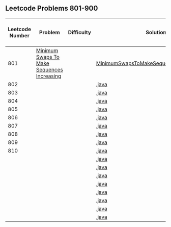## Leetcode Problems 801-900

| Leetcode Number | Problem | Difficulty | Solution | Applied Data Structure / Algorithms | Note |
|---|---|---|---|---|---|
| 801 | [Minimum Swaps To Make Sequences Increasing](https://leetcode.com/problems/minimum-swaps-to-make-sequences-increasing/) | | [MinimumSwapsToMakeSequencesIncreasing.java](src/main/java/com.search2026.leetcode.problems/MinimumSwapsToMakeSequencesIncreasing.java) | | | | |
| 802 | []() | | [.java](src/main/java/com.search2026.leetcode.problems/.java) | | | | |
| 803 | []() | | [.java](src/main/java/com.search2026.leetcode.problems/.java) | | | | |
| 804 | []() | | [.java](src/main/java/com.search2026.leetcode.problems/.java) | | | | |
| 805 | []() | | [.java](src/main/java/com.search2026.leetcode.problems/.java) | | | | |
| 806 | []() | | [.java](src/main/java/com.search2026.leetcode.problems/.java) | | | | |
| 807 | []() | | [.java](src/main/java/com.search2026.leetcode.problems/.java) | | | | |
| 808 | []() | | [.java](src/main/java/com.search2026.leetcode.problems/.java) | | | | |
| 809 | []() | | [.java](src/main/java/com.search2026.leetcode.problems/.java) | | | | |
| 810 | []() | | [.java](src/main/java/com.search2026.leetcode.problems/.java) | | | | |
| | []() | | [.java](src/main/java/com.search2026.leetcode.problems/.java) | | | | |
| | []() | | [.java](src/main/java/com.search2026.leetcode.problems/.java) | | | | |
| | []() | | [.java](src/main/java/com.search2026.leetcode.problems/.java) | | | | |
| | []() | | [.java](src/main/java/com.search2026.leetcode.problems/.java) | | | | |
| | []() | | [.java](src/main/java/com.search2026.leetcode.problems/.java) | | | | |
| | []() | | [.java](src/main/java/com.search2026.leetcode.problems/.java) | | | | |
| | []() | | [.java](src/main/java/com.search2026.leetcode.problems/.java) | | | | |
| | []() | | [.java](src/main/java/com.search2026.leetcode.problems/.java) | | | | |

